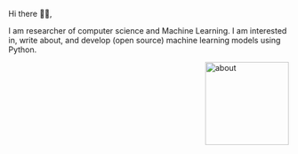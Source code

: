 Hi there 👋🏻,

I am researcher of computer science and Machine Learning. I am interested in, write about, and develop (open source) machine learning models using Python.

<!-- <img style="float: right;" src="whatever.jpg"> -->
<img src="https://github.com/samanemami/samanemami/blob/main/docs/HelloWorld.gif" alt="about" style="height:150px;float: right;">


